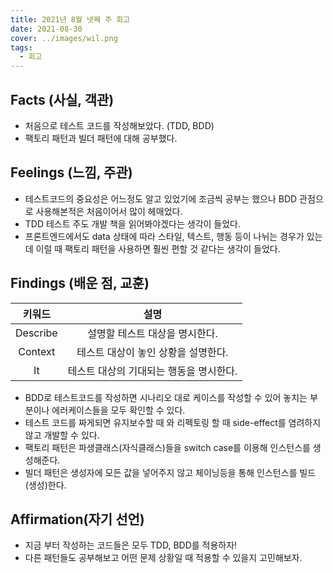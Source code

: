 ```yaml
---
title: 2021년 8월 넷째 주 회고
date: 2021-08-30
cover: ../images/wil.png
tags:
  - 회고
---
```


## Facts (사실, 객관)

- 처음으로 테스트 코드를 작성해보았다. (TDD, BDD)
- 팩토리 패턴과 빌더 패턴에 대해 공부했다.

## Feelings (느낌, 주관)

- 테스트코드의 중요성은 어느정도 알고 있었기에 조금씩 공부는 했으나 BDD 관점으로 사용해본적은 처음이어서 많이 헤매었다.
- TDD 테스트 주도 개발 책을 읽어봐야겠다는 생각이 들었다.
- 프론트엔드에서도 data 상태에 따라 스타일, 텍스트, 행동 등이 나뉘는 경우가 있는데 이럴 때 팩토리 패턴을 사용하면 훨씬 편할 것 같다는 생각이 들었다.

## Findings (배운 점, 교훈)

|  키워드  |                  설명                   |
| :------: | :-------------------------------------: |
| Describe |     설명할 테스트 대상을 명시한다.      |
| Context  |   테스트 대상이 놓인 상황을 설명한다.   |
|    It    | 테스트 대상의 기대되는 행동을 명시한다. |

- BDD로 테스트코드를 작성하면 시나리오 대로 케이스를 작성할 수 있어 놓치는 부분이나 에러케이스들을 모두 확인할 수 있다.
- 테스트 코드를 짜게되면 유지보수할 때 와 리펙토링 할 때 side-effect를 염려하지 않고 개발할 수 있다.
- 팩토리 패턴은 파생클래스(자식클래스)들을 switch case를 이용해 인스턴스를 생성해준다.
- 빌더 패턴은 생성자에 모든 값을 넣어주지 않고 체이닝등을 통해 인스턴스를 빌드(생성)한다.

## Affirmation(자기 선언)

- 지금 부터 작성하는 코드들은 모두 TDD, BDD를 적용하자!
- 다른 패턴들도 공부해보고 어떤 문제 상황일 때 적용할 수 있을지 고민해보자.
